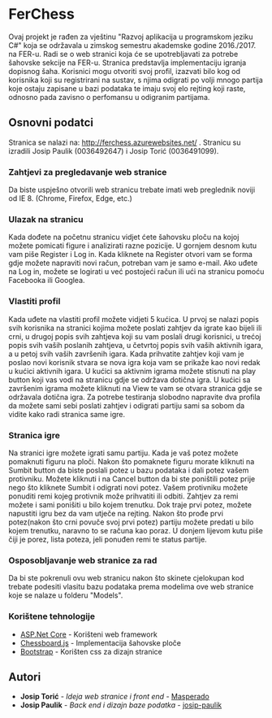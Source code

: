 # FerChess

Ovaj projekt je rađen za vještinu "Razvoj aplikacija u programskom jeziku C#" koja se održavala u zimskog semestru akademske godine 2016./2017. na FER-u. Radi se o web stranici koja će se upotrebljavati za potrebe šahovske sekcije na FER-u. Stranica predstavlja implementaciju igranja dopisnog šaha. Korisnici mogu otvoriti svoj profil, izazvati bilo kog od korisnika koji su registrirani na sustav, s njima odigrati po volji mnogo partija koje ostaju zapisane u bazi podataka te imaju svoj elo rejting koji raste, odnosno pada zavisno o perfomansu u odigranim partijama.

## Osnovni podatci

Stranica se nalazi na: http://ferchess.azurewebsites.net/ . Stranicu su izradili Josip Paulik (0036492647) i Josip Torić (0036491099).

### Zahtjevi za pregledavanje web stranice

Da biste uspješno otvorili web stranicu trebate imati web preglednik noviji od IE 8. (Chrome, Firefox, Edge, etc.)

### Ulazak na stranicu

Kada dođete na početnu stranicu vidjet ćete šahovsku ploču na kojoj možete pomicati figure i analizirati razne pozicije. U gornjem desnom kutu vam piše Register i Log in. Kada kliknete na Register otvori vam se forma gdje možete napraviti novi račun, potreban vam je samo e-mail. Ako uđete na Log in, možete se logirati u već postojeći račun ili ući na stranicu pomoću Facebooka ili Googlea.

### Vlastiti profil

Kada uđete na vlastiti profil možete vidjeti 5 kućica. U prvoj se nalazi popis svih korisnika na stranici kojima možete poslati zahtjev da igrate kao bijeli ili crni, u drugoj popis svih zahtjeva koji su vam poslali drugi korisnici, u trećoj popis svih vaših poslanih zahtjeva, u četvrtoj popis svih vaših aktivnih igara, a u petoj svih vaših završenih igara. Kada prihvatite zahtjev koji vam je poslao novi korisnik stvara se nova igra koja vam se prikaže kao novi redak u kućici aktivnih igara. U kućici sa aktivnim igrama možete stisnuti na play button koji vas vodi na stranicu gdje se održava dotična igra. U kućici sa završenim igrama možete kliknuti na View te vam se otvara stranica gdje se održavala dotična igra. Za potrebe testiranja slobodno napravite dva profila da možete sami sebi poslati zahtjev i odigrati partiju sami sa sobom da vidite kako radi stranica same igre.

### Stranica igre

Na stranici igre možete igrati samu partiju. Kada je vaš potez možete pomaknuti figuru na ploči. Nakon što pomaknete figuru morate kliknuti na Sumbit button da biste poslali potez u bazu podataka i dali potez vašem protivniku. Možete kliknuti i na Cancel button da bi ste poništili potez prije nego što kliknete Sumbit i odigrati novi potez. Vašem protivniku možete ponuditi remi kojeg protivnik može prihvatiti ili odbiti. Zahtjev za remi možete i sami ponišiti u bilo kojem trenutku. Dok traje prvi potez, možete napustiti igru bez da vam utječe na rejting. Nakon što prođe prvi potez(nakon što crni povuče svoj prvi potez) partiju možete predati u bilo kojem trenutku, naravno to se računa kao poraz. U donjem lijevom kutu piše čiji je porez, lista poteza, jeli ponuđen remi te status partije. 

### Osposobljavanje web stranice za rad

Da bi ste pokrenuli ovu web stranicu nakon što skinete cjelokupan kod trebate podesiti vlasitu bazu podataka prema modelima ove web stranice koje se nalaze u folderu "Models".

### Korištene tehnologije

* [ASP.Net Core](https://www.asp.net/core) - Korišteni web framework
* [Chessboard.js](http://chessboardjs.com/) - Implementacija šahovske ploče
* [Bootstrap](http://getbootstrap.com/) - Korišten css za dizajn stranice

## Autori

* **Josip Torić** - *Ideja web stranice i front end* - [Masperado](https://github.com/Masperado)
* **Josip Paulik** - *Back end i dizajn baze podatka* - [josip-paulik](https://github.com/josip-paulik)
